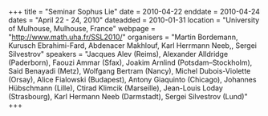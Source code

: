 +++
title = "Seminar Sophus Lie"
date = 2010-04-22
enddate = 2010-04-24
dates = "April 22 - 24, 2010"
dateadded = 2010-01-31
location = "University of Mulhouse, Mulhouse, France"
webpage = "http://www.math.uha.fr/SSL2010/"
organisers = "Martin Bordemann, Kurusch Ebrahimi-Fard, Abdenacer Makhlouf, Karl Herrmann Neeb,, Sergei Silvestrov"
speakers = "Jacques Alev (Reims), Alexander Alldridge (Paderborn), Faouzi Ammar (Sfax), Joakim Arnlind (Potsdam–Stockholm), Said Benayadi (Metz), Wolfgang Bertram (Nancy), Michel Dubois-Violette (Orsay), Alice Fialowski (Budapest), Antony Giaquinto (Chicago), Johannes Hübschmann (Lille), Ctirad Klimcik (Marseille), Jean-Louis Loday (Strasbourg), Karl Hermann Neeb (Darmstadt), Sergei Silvestrov (Lund)"
+++
